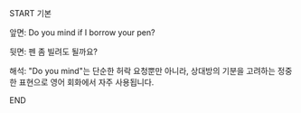 START
기본

앞면:
Do you mind if I borrow your pen?


뒷면:
펜 좀 빌려도 될까요?


해석:
"Do you mind"는 단순한 허락 요청뿐만 아니라, 상대방의 기분을 고려하는 정중한 표현으로 영어 회화에서 자주 사용됩니다.
<!--ID: 1739521327703-->
END